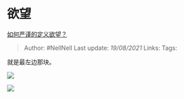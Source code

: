 # 欲望
[如何严谨的定义欲望？](https://www.zhihu.com/question/447585791/answer/1796903620)

> Author: #NellNell 
> Last update: *19/08/2021* 
> Links:
> Tags:

就是最左边那块。

  

![](https://pic1.zhimg.com/50/v2-0604b3af9d3f7b9966b41d1d114007d2_720w.jpg?source=c8b7c179)

![](https://pic1.zhimg.com/80/v2-0604b3af9d3f7b9966b41d1d114007d2_720w.jpg?source=c8b7c179)



  
  



